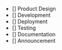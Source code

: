 * [] Product Design
* [] Development
* [] Deployment
* [] Testing
* [] Documentation
* [] Announcement